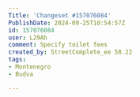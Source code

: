 ```yaml
---
Title: 'Changeset #157076084'
PublishDate: 2024-09-25T10:54:57Z
id: 157076084
user: L29Ah
comment: Specify toilet fees
created_by: StreetComplete_ee 58.22
tags:
- Montenegro
- Budva

---
```

